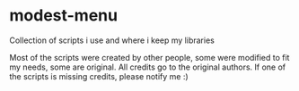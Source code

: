 # modest-menu

Collection of scripts i use and where i keep my libraries

Most of the scripts were created by other people, some were modified to fit my needs, some are original. All credits go to the original authors. If one of the scripts is missing credits, please notify me :)

